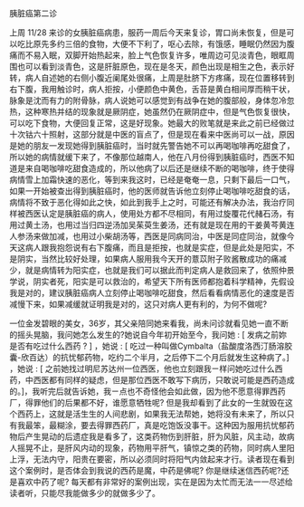 胰脏癌第二诊

上周 11/28 来诊的女胰脏癌病患，服药一周后今天来复诊，胃口尚未恢复，但是可以吃比原先多约三倍的食物，大便不下利了，呕心去除，有饿感，睡眠仍然因为腹痛而不易入眠，双脚开始热起来，脸上气色恢复许多，唯周边可见淡青色，眼眶周围也可以看到淡青色，这是肝脏原色，现在是冬天，颜色出现是相生之色，表示好转，病人自述她的右侧小腹近阑尾处很痛，上周是肚脐下方疼痛，现在位置移转到右下腹，我用触诊时，病人拒按，小便颜色中黄色，舌苔是黄白相间厚而稍干状，脉象是沈而有力的附骨脉，病人说她可以感觉到有战争在她的腹部般，身体忽冷忽热，这种寒热并结的现象就是厥阴症，她虽然仍在厥阴症中，但是气色恢复很快，可以吃下食物，大便回复正常，这是好现象。她最大的败笔就是来此之前已经做过十次钴六十照射，这部分就是中医的盲点了，但是现在看来中医尚可以一战，原因是她的朋友一发现她得到胰脏癌时，当时就先警告她不可以再喝咖啡再吃甜食了，所以她的病情就缓下来了，不像那位越南人，他在八月份得到胰脏癌时，西医不知道是来自喝咖啡吃甜食造成的，所以他病了以后还是继续不断的喝咖啡，终于使得病情雪上加霜快速的恶化，等到来我这时，已经是奄奄一息，只剩下最后一口气，如果一开始被查出得到胰脏癌时，他的医师就告诉他立刻停止喝咖啡吃甜食的话，病情将不致于恶化得如此之快，如此到我手上之时，可能还有解决办法，我治疗同样被西医认定是胰脏癌的病人，使用处方都不尽相同，有用过旋覆花代赭石汤，有用过黄土汤，也用过当归四逆汤加吴茱萸生姜汤，还有就是现在用的干姜黄芩黄连人参汤来做加减，也用过小柴胡汤等，西医是同病同治，中医是同症同治，就像今天这病人跟我抱怨说有右下腹痛，而且是拒按，也就是实症，但是此处是阳实，不是阴实，当然比较好处理，如果病人服用我今天开的薏苡附子败酱散成功的痛减少，就是病情转为阳实症，也就是我们可以据此而判定病人是救回来了，依照仲景学说，阴实者死，阳实是可以救治的，希望天下所有医师都抱着科学精神，先假设我是对的，建议胰脏癌病人立刻停止喝咖啡吃甜食，然后看看病情恶化的速度是否减慢下来，如果减缓就证明我是对的，这只对病人更有利的，为何不做呢?

一位金发碧眼的美女，36岁，其父亲陪同她来看我，尚未问诊就看见她一直不断的摇头晃脑，我问她怎么发生的?她说自今年初开始至今，我问她 : [ 发病之前妳是否有吃过什么西药 ? ] ，她说 : [ 吃过一种叫做Cymbalta（盐酸度洛西汀肠溶胶囊-欣百达）的抗忧郁药物，吃约二个半月，之后停下二个月后就发生这种病了。] ，她说 : [ 之前她找过明尼苏达州一位西医，他也立刻跟我ㄧ样问她吃过什么西药，中西医都有同样的疑虑，但是那位西医不敢写下病历，只敢说可能是西药造成的。]，我听完后就告诉她，我ㄧ点也不奇怪他会如此做，因为他不愿意得罪西药厂，得罪他们的后果都不好，谁愿意牺牲呢? 但是我却看到了此女的一生就毁在这个西药上，这就是活生生的人间悲剧，如果我无法帮她，她将没有未来了，所以只有我最笨，最糊涂，要去得罪西药厂，真是吃饱饭没事干。这种因为服用抗忧郁药物后产生晃动的后遗症我是看多了，这类药物伤到肝脏，肝为风脏，风主动，故病人摇晃不止，是肝风内动的现象，药物用平肝气，镇惊之类的药物，同时病人里阳上浮，无法内守，阳贵在要密，所以必须同时将阳气内敛起来才行。读者现在看到这个案例时，是否体会到我说的西药是魔，中药是佛呢? 你是继续迷信西药呢?还是喜欢中药了呢? 每天都有非常好的案例出现，实在是因为太忙而无法一一尽述给读者听，只能尽我能做多少的就做多少了。
